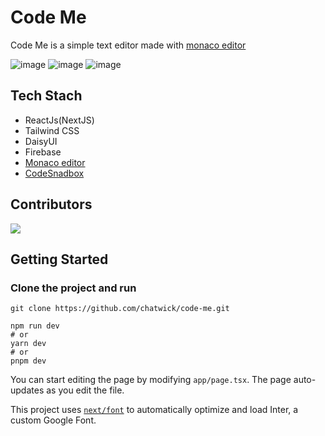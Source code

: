 # Code Me
Code Me is a simple text editor made with [monaco editor](https://github.com/microsoft/monaco-editor.git)

![image](https://github.com/chatwick/code-me/assets/99271238/cf938520-79bc-4aff-95a7-828922bc10b0)
![image](https://github.com/chatwick/code-me/assets/99271238/95965402-9eb9-4262-a4af-071af22ec64f)
![image](https://github.com/chatwick/code-me/assets/99271238/5a4f15ea-181a-4e01-94ad-9db4b775646c)

## Tech Stach
* ReactJs(NextJS)
* Tailwind CSS
* DaisyUI
* Firebase
* [Monaco editor](https://github.com/microsoft/monaco-editor.git)
* [CodeSnadbox](https://codesandbox.io/)

## Contributors
<a href="https://github.com/chatwick/code-me/graphs/contributors">
  <img src="https://contrib.rocks/image?repo=chatwick/code-me" />
</a>

## Getting Started
### Clone the project and run
```
git clone https://github.com/chatwick/code-me.git
```
```
npm run dev
# or
yarn dev
# or
pnpm dev
```
You can start editing the page by modifying `app/page.tsx`. The page auto-updates as you edit the file.

This project uses [`next/font`](https://nextjs.org/docs/basic-features/font-optimization) to automatically optimize and load Inter, a custom Google Font.

